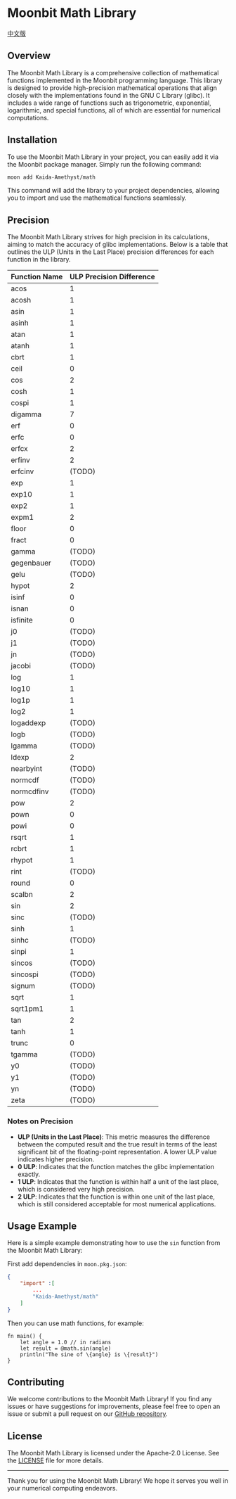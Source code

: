 # Moonbit Math Library

[中文版](README-CN.md)

## Overview

The Moonbit Math Library is a comprehensive collection of mathematical functions implemented in the Moonbit programming language. This library is designed to provide high-precision mathematical operations that align closely with the implementations found in the GNU C Library (glibc). It includes a wide range of functions such as trigonometric, exponential, logarithmic, and special functions, all of which are essential for numerical computations.

## Installation

To use the Moonbit Math Library in your project, you can easily add it via the Moonbit package manager. Simply run the following command:

```bash
moon add Kaida-Amethyst/math
```

This command will add the library to your project dependencies, allowing you to import and use the mathematical functions seamlessly.

## Precision

The Moonbit Math Library strives for high precision in its calculations, aiming to match the accuracy of glibc implementations. Below is a table that outlines the ULP (Units in the Last Place) precision differences for each function in the library.

| Function Name | ULP Precision Difference |
|---------------|--------------------------|
| acos          |1                         |
| acosh         |1                         |
| asin          |1                         |
| asinh         |1                         |
| atan          |1                         |
| atanh         |1                         |
| cbrt          |1                         |
| ceil          |0                         |
| cos           |2                         |
| cosh          |1                         |
| cospi         |1                         |
| digamma       |7                         |
| erf           |0                         |
| erfc          |0                         |
| erfcx         |2                         |
| erfinv        |2                         |
| erfcinv       |(TODO)                    |
| exp           |1                         |
| exp10         |1                         |
| exp2          |1                         |
| expm1         |2                         |
| floor         |0                         |
| fract         |0                         |
| gamma         |(TODO)                    |
| gegenbauer    |(TODO)                    |
| gelu          |(TODO)                    |
| hypot         |2                         |
| isinf         |0                         |
| isnan         |0                         |
| isfinite      |0                         |
| j0            |(TODO)                    |
| j1            |(TODO)                    |
| jn            |(TODO)                    |
| jacobi        |(TODO)                    |
| log           |1                         |
| log10         |1                         |
| log1p         |1                         |
| log2          |1                         |
| logaddexp     |(TODO)                    |
| logb          |(TODO)                    |
| lgamma        |(TODO)                    |
| ldexp         |2                         |
| nearbyint     |(TODO)                    |
| normcdf       |(TODO)                    |
| normcdfinv    |(TODO)                    |
| pow           |2                         |
| pown          |0                         |
| powi          |0                         |
| rsqrt         |1                         |
| rcbrt         |1                         |
| rhypot        |1                         |
| rint          |(TODO)                    |
| round         |0                         |
| scalbn        |2                         |
| sin           |2                         |
| sinc          |(TODO)                    |
| sinh          |1                         |
| sinhc         |(TODO)                    |
| sinpi         |1                         |
| sincos        |(TODO)                    |
| sincospi      |(TODO)                    |
| signum        |(TODO)                    |
| sqrt          |1                         |
| sqrt1pm1      |1                         |
| tan           |2                         |
| tanh          |1                         |
| trunc         |0                         |
| tgamma        |(TODO)                    |
| y0            |(TODO)                    |
| y1            |(TODO)                    |
| yn            |(TODO)                    |
| zeta          |(TODO)                    |

### Notes on Precision

- **ULP (Units in the Last Place)**: This metric measures the difference between the computed result and the true result in terms of the least significant bit of the floating-point representation. A lower ULP value indicates higher precision.
- **0 ULP**: Indicates that the function matches the glibc implementation exactly.
- **1 ULP**: Indicates that the function is within half a unit of the last place, which is considered very high precision.
- **2 ULP**: Indicates that the function is within one unit of the last place, which is still considered acceptable for most numerical applications.

## Usage Example

Here is a simple example demonstrating how to use the `sin` function from the Moonbit Math Library:

First add dependencies in `moon.pkg.json`:

```json
{
    "import" :[
        ...
        "Kaida-Amethyst/math"
    ]
}
```

Then you can use math functions, for example:

```moonbit
fn main() {
    let angle = 1.0 // in radians
    let result = @math.sin(angle)
    println("The sine of \{angle} is \{result}")
}
```

## Contributing

We welcome contributions to the Moonbit Math Library! If you find any issues or have suggestions for improvements, please feel free to open an issue or submit a pull request on our [GitHub repository](https://github.com/Kaida-Amethyst/moonbit-math).

## License

The Moonbit Math Library is licensed under the Apache-2.0 License. See the [LICENSE](LICENSE) file for more details.

---

Thank you for using the Moonbit Math Library! We hope it serves you well in your numerical computing endeavors.
